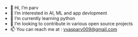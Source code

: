 - 👋 Hi, I’m parv
- 👀 I’m interested in AI, ML and app devlopment
- 🌱 I’m currently learning python
- 💞️ I’m looking to contribute in various open source projects
- 📫 You can reach me at : vyasparv009@gmail.com

<!---
vyasparv/vyasparv is a ✨ special ✨ repository because its `README.md` (this file) appears on your GitHub profile.
You can click the Preview link to take a look at your changes.
--->
